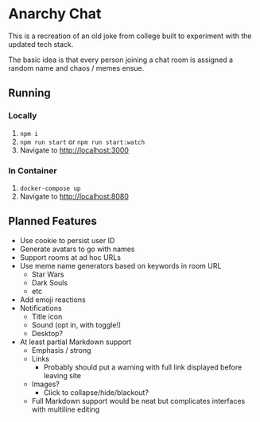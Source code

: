 # Anarchy Chat

This is a recreation of an old joke from college built to experiment with the
updated tech stack.

The basic idea is that every person joining a chat room is assigned a random
name and chaos / memes ensue.

## Running

### Locally

1. `npm i`
2. `npm run start` or `npm run start:watch`
3. Navigate to <http://localhost:3000>

### In Container

1. `docker-compose up`
3. Navigate to <http://localhost:8080>

## Planned Features

* Use cookie to persist user ID
* Generate avatars to go with names
* Support rooms at ad hoc URLs
* Use meme name generators based on keywords in room URL
  * Star Wars
  * Dark Souls
  * etc
* Add emoji reactions
* Notifications
  * Title icon
  * Sound (opt in, with toggle!)
  * Desktop?
* At least partial Markdown support
  * Emphasis / strong
  * Links
    * Probably should put a warning with full link displayed before leaving site
  * Images?
    * Click to collapse/hide/blackout?
  * Full Markdown support would be neat but complicates interfaces with
    multiline editing
